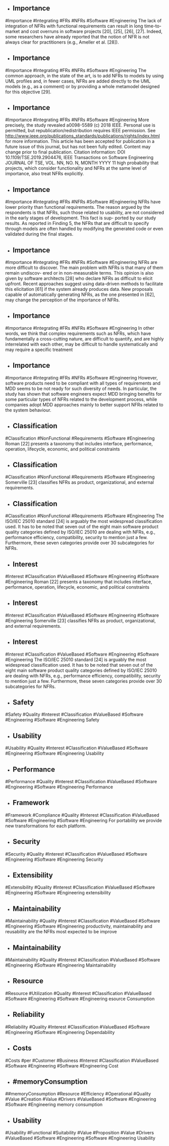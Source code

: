 - ## Importance
#Importance #Integrating #FRs  #NFRs #Software #Engineering 
The lack of integration of NFRs with functional requirements can result in long time-to-market and cost overruns in software projects [20], [25], [26], [27]. Indeed, some researchers have already reported that the notion of NFR is not always clear for practitioners (e.g., Ameller et al. [28]).

- ## Importance
#Importance #Integrating #FRs  #NFRs #Software #Engineering 
The common approach, in the state of the art, is to add NFRs to models by using UML profiles and, in fewer cases, NFRs are added directly to the UML models (e.g., as a comment) or by providing a whole metamodel designed for this objective [29].

- ## Importance
#Importance #Integrating #FRs  #NFRs #Software #Engineering 
More precisely, the study revealed a0098-5589 (c) 2018 IEEE. Personal use is permitted, but republication/redistribution requires IEEE permission. See http://www.ieee.org/publications_standards/publications/rights/index.html for more information. This article has been accepted for publication in a future issue of this journal, but has not been fully edited. Content may change prior to final publication. Citation information: DOI 10.1109/TSE.2019.2904476, IEEE Transactions on Software Engineering JOURNAL OF TSE, VOL. NN, NO. N, MONTH YYYY 11 high probability that projects, which consider functionality and NFRs at the same level of importance, also treat NFRs explicitly.

- ## Importance
#Importance #Integrating #FRs  #NFRs #Software #Engineering 
NFRs have lower priority than functional requirements. The reason argued by the respondents is that NFRs, such those related to usability, are not considered in the early stages of development. This fact is sup- ported by our study results. As reported in Finding 5, the NFRs that are difficult to specify through models are often handled by modifying the generated code or even validated during the final stages.

- ## Importance
#Importance #Integrating #FRs  #NFRs #Software #Engineering 
NFRs are more difficult to discover. The main problem with NFRs is that many of them remain undiscov- ered or in non-measurable terms. This opinion is also given by software architects [28] who declare NFRs as difficult to elicit upfront. Recent approaches suggest using data-driven methods to facilitate this elicitation [61] if the system already produces data. New proposals capable of automatically generating NFRs, as the one presented in [62], may change the perception of the importance of NFRs.

- ## Importance
#Importance #Integrating #FRs  #NFRs #Software #Engineering 
In other words, we think that complex requirements such as NFRs, which have fundamentally a cross-cutting nature, are difficult to quantify, and are highly interrelated with each other, may be difficult to handle systematically and may require a specific treatment

- ## Importance
#Importance #Integrating #FRs  #NFRs #Software #Engineering 
However, software products need to be compliant with all types of requirements and MDD seems to be not ready for such diversity of needs. In particular, the study has shown that software engineers expect MDD bringing benefits for some particular types of NFRs related to the development process, while companies adopt MDD approaches mainly to better support NFRs related to the system behaviour.

- ## Classification
#Classification #NonFunctional #Requirements #Software #Engineering 
Roman [22] presents a taxonomy that includes interface, performance, operation, lifecycle, economic, and political constraints

- ## Classification
#Classification #NonFunctional #Requirements #Software #Engineering 
Somerville [23] classifies NFRs as product, organizational, and external requirements.

- ## Classification
#Classification #NonFunctional #Requirements #Software #Engineering 
The ISO/IEC 25010 standard [24] is arguably the most widespread classification used. It has to be noted that seven out of the eight main software product quality categories defined by ISO/IEC 25010 are dealing with NFRs, e.g., performance efficiency, compatibility, security to mention just a few. Furthermore, these seven categories provide over 30 subcategories for NFRs.

- ## Interest
#Interest #Classification #ValueBased #Software #Engineering #Software #Engineering 
Roman [22] presents a taxonomy that includes interface, performance, operation, lifecycle, economic, and political constraints

- ## Interest
#Interest #Classification #ValueBased #Software #Engineering #Software #Engineering 
Somerville [23] classifies NFRs as product, organizational, and external requirements.

- ## Interest
#Interest #Classification #ValueBased #Software #Engineering #Software #Engineering 
The ISO/IEC 25010 standard [24] is arguably the most widespread classification used. It has to be noted that seven out of the eight main software product quality categories defined by ISO/IEC 25010 are dealing with NFRs, e.g., performance efficiency, compatibility, security to mention just a few. Furthermore, these seven categories provide over 30 subcategories for NFRs.

- ## Safety
#Safety #Quality #Interest #Classification #ValueBased #Software #Engineering #Software #Engineering 
Safety

- ## Usability
#Usability #Quality #Interest #Classification #ValueBased #Software #Engineering #Software #Engineering 
Usability

- ## Performance
#Performance #Quality #Interest #Classification #ValueBased #Software #Engineering #Software #Engineering 
Performance

- ## Framework
#Framework #Compliance #Quality #Interest #Classification #ValueBased #Software #Engineering #Software #Engineering 
For portability we provide new transformations for each platform.

- ## Security
#Security #Quality #Interest #Classification #ValueBased #Software #Engineering #Software #Engineering 
Security

- ## Extensibility
#Extensibility #Quality #Interest #Classification #ValueBased #Software #Engineering #Software #Engineering 
extensibility

- ## Maintainability
#Maintainability #Quality #Interest #Classification #ValueBased #Software #Engineering #Software #Engineering 
productivity, maintainability and reusability are the NFRs most expected to be improve

- ## Maintainability
#Maintainability #Quality #Interest #Classification #ValueBased #Software #Engineering #Software #Engineering 
Maintainability

- ## Resource
#Resource #Utilization #Quality #Interest #Classification #ValueBased #Software #Engineering #Software #Engineering 
esource Consumption

- ## Reliability
#Reliability #Quality #Interest #Classification #ValueBased #Software #Engineering #Software #Engineering 
Dependability

- ## Costs
#Costs #per #Customer #Business #Interest #Classification #ValueBased #Software #Engineering #Software #Engineering 
Cost

- ## #memoryConsumption
##memoryConsumption #Resource #Efficiency #Operational #Quality #Value #Creation #Value #Drivers #ValueBased #Software #Engineering #Software #Engineering 
memory consumption

- ## Usability
#Usability #Functional #Suitability #Value #Proposition #Value #Drivers #ValueBased #Software #Engineering #Software #Engineering 
Usability


